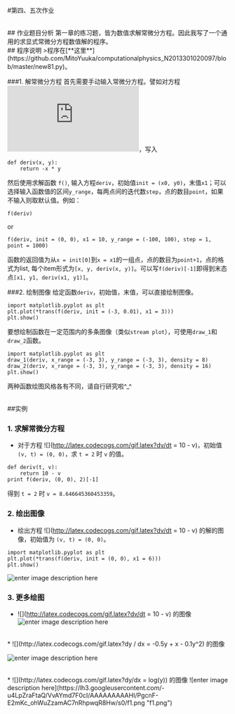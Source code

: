 #第四、五次作业

<br/>
## 作业题目分析
第一章的练习题，皆为数值求解常微分方程。因此我写了一个通用的求显式常微分方程数值解的程序。

<br/>
## 程序说明
>程序在[**这里**](https://github.com/MitoYuuka/computationalphysics_N2013301020097/blob/master/new81.py)。

###1. 解常微分方程
首先需要手动输入常微分方程。譬如对方程  ![](http://latex.codecogs.com/gif.latex?f'=-x*y)，写入
```
def deriv(x, y):
	return -x * y
```
然后使用求解函数 ``f()``, 输入方程``deriv``，初始值``init = (x0, y0)``，末值``x1``；可以选择输入函数值的区间``y_range``，每两点间的迭代数``step``，点的数目``point``，如果不输入则取默认值。例如：
```
f(deriv)
```
or
```
f(deriv, init = (0, 0), x1 = 10, y_range = (-100, 100), step = 1, point = 1000)
```
函数的返回值为从``x = init[0]``到``x = x1``的一组点，点的数目为``point+1``，点的格式为list, 每个item形式为``[x, y, deriv(x, y)]``。可以写``f(deriv)[-1]``即得到末态点``[x1, y1, deriv(x1, y1)]``。

###2. 绘制图像
给定函数``deriv``，初始值，末值，可以直接绘制图像。
```
import matplotlib.pyplot as plt
plt.plot(*trans(f(deriv, init = (-3, 0.01), x1 = 3)))
plt.show()
```
要想绘制函数在一定范围内的多条图像（类似``stream plot``），可使用``draw_1``和``draw_2``函数。
```
import matplotlib.pyplot as plt
draw_1(deriv, x_range = (-3, 3), y_range = (-3, 3), density = 8)
draw_2(deriv, x_range = (-3, 3), y_range = (-3, 3), density = 16)
plt.show()
```
两种函数绘图风格各有不同，请自行研究啦^_^

<br/>
##实例

### 1. 求解常微分方程

* 对于方程 ![](http://latex.codecogs.com/gif.latex?dv/dt = 10 - v)，初始值 ``(v, t) = (0, 0)``，求 ``t = 2`` 时 `v` 的值。


```
def deriv(t, v):
	return 10 - v
print f(deriv, (0, 0), 2)[-1]
```
得到 ``t = 2`` 时 ``v = 8.646645360453359``。

### 2. 绘出图像
* 绘出方程 ![](http://latex.codecogs.com/gif.latex?dv/dt = 10 - v) 的解的图像，初始值为 ``(v, t) = (0, 0)``。
```
import matplotlib.pyplot as plt
plt.plot(*trans(f(deriv, init = (0, 0), x1 = 6)))
plt.show()
```
![enter image description here](https://lh3.googleusercontent.com/-uz2tJdohffk/VvATRrTkz1I/AAAAAAAAAGY/_cAEJyDhx34eVvQ9AL_F9TLAys8rRPj4w/s0/deriv.png "deriv.png")

### 3. 更多绘图
* ![](http://latex.codecogs.com/gif.latex?dv/dt = 10 - v) 的图像
![enter image description here](https://lh3.googleusercontent.com/peWtEy30dRbOOlt-rQUL86Q03A__FC5R4ikMu15BrtiP7E-1alDRY58_GthF0qdG8nE=s0 "deriv+.png")

<br/>
* ![](http://latex.codecogs.com/gif.latex?dy / dx = -0.5y + x - 0.1y^2) 的图像

![enter image description here](https://lh3.googleusercontent.com/-yJlaOQqmBVo/VvAXY5aRy0I/AAAAAAAAAG0/dxR10h8ikWwEieSC1HAPhE9HK2QCPaRfg/s0/f0.png "f0.png")

<br/>
* ![](http://latex.codecogs.com/gif.latex?dy/dx = log(y)) 的图像
![enter image description here](https://lh3.googleusercontent.com/-u4LpZraFtaQ/VvAYmd7F0cI/AAAAAAAAAHI/PgcnF-E2mKc_ohWuZzamAC7nRhpwqR8Hw/s0/f1.png "f1.png")


